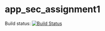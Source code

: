 # app_sec_assignment1
Build status:
[![Build Status](https://travis-ci.com/mrpoor/app_sec_hw1_again.svg?branch=master)](https://travis-ci.com/mrpoor/app_sec_hw1_again)